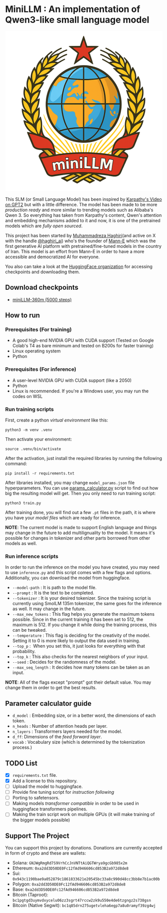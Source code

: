 # MiniLLM : An implementation of Qwen3-like small language model

<p align="center">
    <img src="logo.png" width="512px" height="512px" />
</p>

This SLM (or Small Language Model) has been inspired by [Karpathy's Video on GPT2](https://www.youtube.com/watch?v=kCc8FmEb1nY) but with a little difference. The model has been made to be more _production ready_ and more similar to trending models such as Alibaba's Qwen 3. So everything has taken from Karpathy's content, Qwen's attention and embedding mechanisms added to it and now, it is one of the pretrained models which are _fully open sourced_. 

This project has been started by [Muhammadreza Haghiri](https://haghiri75.com/en)(and active on X with the handle [@haghiri_ai](https://x.com/haghiri_ai)) who's the founder of [Mann-E](https://mann-e.com) which was the first generative AI platform with pretrained/fine-tuned models in the country of Iran. This model is an effort from Mann-E in order to have a more accessible and democratized AI for everyone. 

You also can take a look at the [HuggingFace organization](https://hf.co/minillm-society) for accessing checkpoints and downloading them.

## Download checkpoints

- [miniLLM-360m (5000 steps)](https://huggingface.co/minillm-society/minillm-360m/resolve/main/minillm-360m-5000steps.pt?download=true)

## How to run

### Prerequisites (For training)

- A good high-end NVIDIA GPU with CUDA support (Tested on Google Colab's T4 as bare minimum and tested on B200s for faster training)
- Linux operating system
- Python 

### Prerequisites (For inference)

- A user-level NVIDIA GPU with CUDA support (like a 2050)
- Python 
- Linux is recommended. If you're a Windows user, you may run the codes on WSL

### Run training scripts

First, create a python _virtual environment_ like this:

```
python3 -m venv .venv
```

Then activate your environment:

```
source .venv/bin/activate
``` 

After the activation, just install the required libraries by running the following command:

```
pip install -r requirements.txt
```

After libraries installed, you may change `model_params.json` file hyperparameters. You can use [params_calculator.py](params_calculator.py) script to find out how big the resulting model will get. Then you only need to run training script:

```
python3 train.py
```

After training done, you will find out a few `.pt` files in the path, it is where you have your _model files_ which are ready for inference.

__NOTE__: The current model is made to support English language and things may change in the future to add multilignuality to the model. It means it's possible for changes in tokenizer and other parts borrowed from other models as well. 

### Run inference scripts

In order to run the inference on the model you have created, you may need to use `inference.py` and this script comes with a few flags and options. Additionally, you can download the model from huggingface.

- `--model-path` : It is path to the model file. 
- `--prompt` : It is the text to be completed. 
- `--tokenizer` : It is your desired tokenizer. Since the training script is currently using SmolLM 135m tokenizer, the same goes for the inference as well. It may change in the future. 
- `--max_new_tokens` : This flag helps you generate the maximum tokens possible. Since in the current training it has been set to 512, the maximum is 512. If you change it while doing the training process, this can be tweaked. 
- `--temperature` : This flag is deciding for the creativity of the model. Setting it to 0 is more likely to output the data used in training. 
- `--top_p` :  When you set this, it just looks for everything with that probability. 
- `--top_k` : This also checks for the nearest neighbors of your input. 
- `--seed` : Decides for the randomness of the model. 
- `--max_seq_length` : It decides how many tokens can be taken as an input.

__NOTE__: All of the flags except "prompt" got their default value. You may change them in order to get the best results. 

## Parameter calculator guide 

* `d_model` : Embedding size, or in a better word, the dimensions of each token.
* `n_heads` : Number of attention heads per layer.
* `n_layers` : Transformers layers needed for the model. 
* `d_ff`: Dimensions of the _feed forward layer_.
* `vocab` : Vocabulary size (which is determined by the tokenization process.)

## TODO List 

- [x] `requirements.txt` file.
- [x] Add a license to this repository.
- [ ] Upload the model to huggingface.
- [ ] Provide fine tuning script for _instruction following_
- [ ] Porting to safetensors.
- [ ] Making models _transformer compatible_ in order to be used in huggingface transformers pipelines.
- [ ] Making the train script work on multiple GPUs (it will make training of the bigger models possible)

## Support The Project

You can support this project by donations. Donations are currently accepted in form of crypto and these are wallets:

- Solana: `GNJWgRmgRd7S9VrhCcJnVNTtAiQGTWrya9gcGb985x2m`
- Ethereum: `0xa2dd3D50DE0Fc12fAd946606cd853B2a972d8de8`
- Sui: `0x943c1190bae9a052879c1861833621e20545bc33a8c990d48cc3bb8e7b1ac00b`
- Polygon: `0xa2dd3D50DE0Fc12fAd946606cd853B2a972d8de8`
- Base: `0xa2dd3D50DE0Fc12fAd946606cd853B2a972d8de8`
- Bitcoin (Taproot): `bc1pgtgd3uymvdxycelu06zz3sgrt47rccw2zk9u550e4de6tzgngz2s738gsn`
- Bitcoin (Native Segwit): `bc1q85drn275ugetvleha6egp7a8u0ramyf39zg4wj`